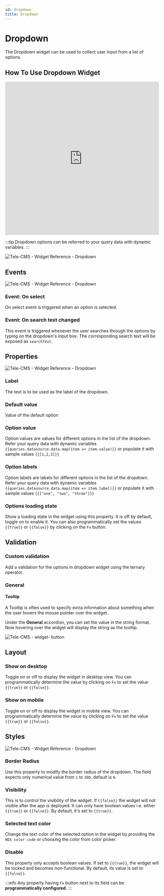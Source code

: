 ```yaml
---
id: dropdown
title: Dropdown
---
```

# Dropdown

The Dropdown widget can be used to collect user input from a list of options.

## How To Use Dropdown Widget

<iframe height="500" src="https://www.youtube.com/embed/PKlkD2rtlP8" title="Dropdown widget" frameborder="0" allowfullscreen width="100%"></iframe>

:::tip
Dropdown options can be referred to your query data with dynamic variables.
:::

<div style={{textAlign: 'center'}}>

![Tele-CMS - Widget Reference - Dropdown](/img/widgets/dropdown/dropdown-dynamicvalues.gif)

</div>

## Events

<div style={{textAlign: 'center'}}>

![Tele-CMS - Widget Reference - Dropdown](/img/widgets/dropdown/events.png)

</div>

### Event: On select

On select event is triggered when an option is selected.

### Event: On search text changed

This event is triggered whenever the user searches through the options by typing on
the dropdown's input box. The corresponding search text will be exposed as `searchText`.

## Properties

<div style={{textAlign: 'center'}}>

![Tele-CMS - Widget Reference - Dropdown](/img/widgets/dropdown/props.png)

</div>

### Label

The text is to be used as the label of the dropdown.

### Default value

Value of the default option

### Option value

 Option values are values for different options in the list of the dropdown. Refer your query data with dynamic variables `{{queries.datasource.data.map(item => item.value)}}` or populate it with sample values `{{[1,2,3]}}`

### Option labels

Option labels are labels for different options in the list of the dropdown. Refer your query data with dynamic variables `{{queries.datasource.data.map(item => item.label)}}` or populate it with sample values `{{["one", "two", "three"]}}`

### Options loading state

Show a loading state in the widget using this property. It is off by default, toggle on to enable it. You can also programmatically set the values `{{true}}` or `{{false}}` by clicking on the `Fx` button.

## Validation

### Custom validation

Add a validation for the options in dropdown widget using the ternary operator.

### General

#### Tooltip

A Tooltip is often used to specify extra information about something when the user hovers the
mouse pointer over the widget.

Under the <b>General</b> accordion, you can set the value in the string format.
Now hovering over the widget will display the string as the tooltip.

<div style={{textAlign: 'center'}}>

![Tele-CMS - widget- button](/img/tooltip.png)

</div>

## Layout

### Show on desktop

Toggle on or off to display the widget in desktop view. You can programmatically determine the value by clicking on `Fx` to set the value `{{true}}` or `{{false}}`.

### Show on mobile

Toggle on or off to display the widget in mobile view. You can programmatically determine the value by clicking on `Fx` to set the value `{{true}}` or `{{false}}`.

## Styles

<div style={{textAlign: 'center'}}>

![Tele-CMS - Widget Reference - Dropdown](/img/widgets/dropdown/styles.png)

</div>

### Border Radius

Use this property to modify the border radius of the dropdown. The field expects only numerical value from `1` to `100`, default is `0`.

### Visibility

This is to control the visibility of the widget. If `{{false}}` the widget will not visible after the app is deployed. It can only have boolean values i.e. either `{{true}}` or `{{false}}`. By default, it's set to `{{true}}`.

### Selected text color

Change the text color of the selected option in the widget by providing the `HEX color code` or choosing the color from color picker.

### Disable

This property only accepts boolean values. If set to `{{true}}`, the widget will be locked and becomes non-functional. By default, its value is set to `{{false}}`.

:::info
Any property having `Fx` button next to its field can be **programmatically configured**.
:::
